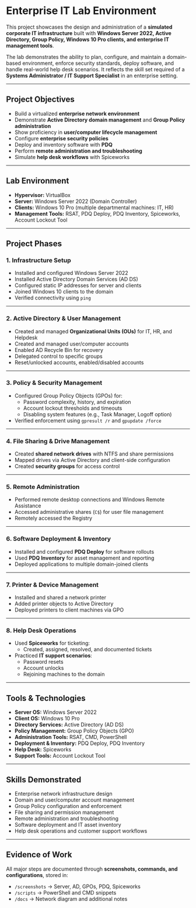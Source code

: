 # Enterprise IT Lab Environment

This project showcases the design and administration of a **simulated corporate IT infrastructure** built with **Windows Server 2022, Active Directory, Group Policy, Windows 10 Pro clients, and enterprise IT management tools**.  

The lab demonstrates the ability to plan, configure, and maintain a domain-based environment, enforce security standards, deploy software, and handle real-world help desk scenarios. It reflects the skill set required of a **Systems Administrator / IT Support Specialist** in an enterprise setting.

---

## Project Objectives
- Build a virtualized **enterprise network environment**
- Demonstrate **Active Directory domain management** and **Group Policy administration**
- Show proficiency in **user/computer lifecycle management**
- Configure **enterprise security policies**
- Deploy and inventory software with **PDQ**
- Perform **remote administration and troubleshooting**
- Simulate **help desk workflows** with Spiceworks

---

## Lab Environment
- **Hypervisor:** VirtualBox  
- **Server:** Windows Server 2022 (Domain Controller)  
- **Clients:** Windows 10 Pro (multiple departmental machines: IT, HR)  
- **Management Tools:** RSAT, PDQ Deploy, PDQ Inventory, Spiceworks, Account Lockout Tool  

---

## Project Phases

### 1. Infrastructure Setup
- Installed and configured Windows Server 2022  
- Installed Active Directory Domain Services (AD DS)  
- Configured static IP addresses for server and clients  
- Joined Windows 10 clients to the domain  
- Verified connectivity using `ping`  

---

### 2. Active Directory & User Management
- Created and managed **Organizational Units (OUs)** for IT, HR, and Helpdesk  
- Created and managed user/computer accounts  
- Enabled AD Recycle Bin for recovery  
- Delegated control to specific groups  
- Reset/unlocked accounts, enabled/disabled accounts  

---

### 3. Policy & Security Management
- Configured Group Policy Objects (GPOs) for:  
  - Password complexity, history, and expiration  
  - Account lockout thresholds and timeouts  
  - Disabling system features (e.g., Task Manager, Logoff option)  
- Verified enforcement using `gpresult /r` and `gpupdate /force`  

---

### 4. File Sharing & Drive Management
- Created **shared network drives** with NTFS and share permissions  
- Mapped drives via Active Directory and client-side configuration  
- Created **security groups** for access control  

---

### 5. Remote Administration
- Performed remote desktop connections and Windows Remote Assistance  
- Accessed administrative shares (`C$`) for user file management  
- Remotely accessed the Registry  

---

### 6. Software Deployment & Inventory
- Installed and configured **PDQ Deploy** for software rollouts  
- Used **PDQ Inventory** for asset management and reporting  
- Deployed applications to multiple domain-joined clients  

---

### 7. Printer & Device Management
- Installed and shared a network printer  
- Added printer objects to Active Directory  
- Deployed printers to client machines via GPO  

---

### 8. Help Desk Operations
- Used **Spiceworks** for ticketing:  
  - Created, assigned, resolved, and documented tickets  
- Practiced **IT support scenarios**:  
  - Password resets  
  - Account unlocks  
  - Rejoining machines to the domain  

---

## Tools & Technologies
- **Server OS:** Windows Server 2022  
- **Client OS:** Windows 10 Pro  
- **Directory Services:** Active Directory (AD DS)  
- **Policy Management:** Group Policy Objects (GPO)  
- **Administration Tools:** RSAT, CMD, PowerShell  
- **Deployment & Inventory:** PDQ Deploy, PDQ Inventory  
- **Help Desk:** Spiceworks  
- **Support Tools:** Account Lockout Tool  

---

## Skills Demonstrated
- Enterprise network infrastructure design  
- Domain and user/computer account management  
- Group Policy configuration and enforcement  
- File sharing and permission management  
- Remote administration and troubleshooting  
- Software deployment and IT asset inventory  
- Help desk operations and customer support workflows  

---

## Evidence of Work
All major steps are documented through **screenshots, commands, and configurations**, stored in:  
- `/screenshots` → Server, AD, GPOs, PDQ, Spiceworks  
- `/scripts` → PowerShell and CMD snippets  
- `/docs` → Network diagram and additional notes
